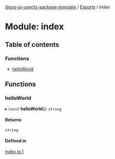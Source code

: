 [@org-or-user/ts-package-template](../README.md) / [Exports](../modules.md) / index

# Module: index

## Table of contents

### Functions

- [helloWorld](index.md#helloworld)

## Functions

### helloWorld

▸ `Const` **helloWorld**(): `string`

#### Returns

`string`

#### Defined in

[index.ts:1](https://github.com/org-or-user/ts-package-template/blob/2fd4f8b/src/index.ts#L1)
